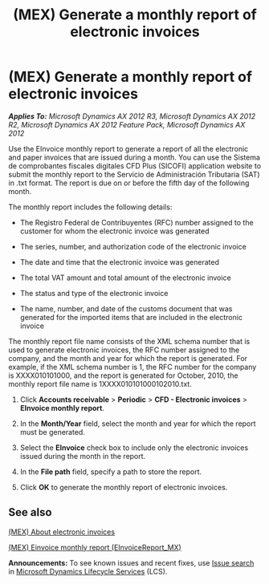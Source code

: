 ﻿---
title: (MEX) Generate a monthly report of electronic invoices
TOCTitle: (MEX) Generate a monthly report of electronic invoices
ms:assetid: a7351dab-53de-4240-a42a-fcfcb5347acd
ms:mtpsurl: https://technet.microsoft.com/en-us/library/Hh242685(v=AX.60)
ms:contentKeyID: 36058875
ms.date: 04/18/2014
mtps_version: v=AX.60
---

# (MEX) Generate a monthly report of electronic invoices 


_**Applies To:** Microsoft Dynamics AX 2012 R3, Microsoft Dynamics AX 2012 R2, Microsoft Dynamics AX 2012 Feature Pack, Microsoft Dynamics AX 2012_

Use the EInvoice monthly report to generate a report of all the electronic and paper invoices that are issued during a month. You can use the Sistema de comprobantes fiscales digitales CFD Plus (SICOFI) application website to submit the monthly report to the Servicio de Administración Tributaria (SAT) in .txt format. The report is due on or before the fifth day of the following month.

The monthly report includes the following details:

  - The Registro Federal de Contribuyentes (RFC) number assigned to the customer for whom the electronic invoice was generated

  - The series, number, and authorization code of the electronic invoice

  - The date and time that the electronic invoice was generated

  - The total VAT amount and total amount of the electronic invoice

  - The status and type of the electronic invoice

  - The name, number, and date of the customs document that was generated for the imported items that are included in the electronic invoice

The monthly report file name consists of the XML schema number that is used to generate electronic invoices, the RFC number assigned to the company, and the month and year for which the report is generated. For example, if the XML schema number is 1, the RFC number for the company is XXXX010101000, and the report is generated for October, 2010, the monthly report file name is 1XXXX010101000102010.txt.

1.  Click **Accounts receivable** \> **Periodic** \> **CFD - Electronic invoices** \> **EInvoice monthly report**.

2.  In the **Month/Year** field, select the month and year for which the report must be generated.

3.  Select the **EInvoice** check box to include only the electronic invoices issued during the month in the report.

4.  In the **File path** field, specify a path to store the report.

5.  Click **OK** to generate the monthly report of electronic invoices.

## See also

[(MEX) About electronic invoices](mex-about-electronic-invoices.md)

[(MEX) Einvoice monthly report (EInvoiceReport\_MX)](mex-einvoice-monthly-report-einvoicereport-mx.md)

  
**Announcements:** To see known issues and recent fixes, use [Issue search](http://go.microsoft.com/fwlink/?linkid=389258) in [Microsoft Dynamics Lifecycle Services](http://go.microsoft.com/fwlink/?linkid=306505) (LCS).

